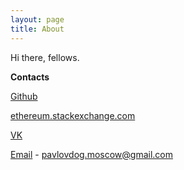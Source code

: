 ```yaml
---
layout: page
title: About
---
```


Hi there, fellows.

**Contacts**

[Github](https://github.com/pavlovdog)

[ethereum.stackexchange.com](http://ethereum.stackexchange.com/users/4406/sergey-potekhin)

[VK](https://vk.com/home_pavlovdog)

[Email](mailto:pavlovdog.moscow@gmail.com) - pavlovdog.moscow@gmail.com

